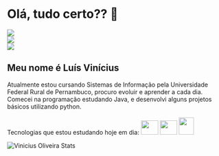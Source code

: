 <h1>Olá, tudo certo?? 👋</h1>
<div>
         <a href="https://www.instagram.com/_lsvinicius/" target="_blank"><img  src="https://img.shields.io/badge/Instagram-E4405F?style=for-the-badge&logo=instagram&logoColor=white"></a><br>
         <a href="https://br.linkedin.com/" target="_blank"><img src="https://img.shields.io/badge/LinkedIn-0077B5?style=for-the-badge&logo=linkedin&logoColor=white"></a><br>
         <a href="mailto:vxnxciuss@gmail.com" target="_blank"><img src="https://img.shields.io/badge/Gmail-D14836?style=for-the-badge&logo=gmail&logoColor=white"></a>
</div>
<h2>Meu nome é Luís Vinícius</h2>
Atualmente estou cursando Sistemas de Informação pela Universidade Federal Rural de Pernambuco, procuro evoluir e aprender a cada dia.
Comecei na programação estudando Java, e desenvolvi alguns projetos básicos utilizando python.
<br>
Tecnologias que estou estudando hoje em dia:

<div style="display: inline-block"><br>
         <img height=33 width=40 src="https://cdn.jsdelivr.net/gh/devicons/devicon/icons/html5/html5-original.svg" />
         <img height=33 width=40 src="https://cdn.jsdelivr.net/gh/devicons/devicon/icons/css3/css3-original.svg" />
         <img height=40 width=35 src="https://cdn.jsdelivr.net/gh/devicons/devicon/icons/mysql/mysql-original-wordmark.svg" />
</div><br>

<div align="left">
  
![Vinicius Oliveira Stats](https://github-readme-stats.vercel.app/api?username=viniciussoliveira1&show_icons=true&bg_color=00000000)
  
 </div>



          



          
